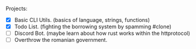 Projects:

- [x] Basic CLI Utils. (basics of language, strings, functions)
- [x] Todo List. (fighting the borrowing system by spamming #clone)
- [ ] Discord Bot. (maybe learn about how rust works within the httprotocol)
- [ ] Overthrow the romanian government.
